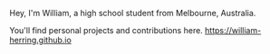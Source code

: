Hey, I'm William, a high school student from Melbourne, Australia. 

You'll find personal projects and contributions here.
https://william-herring.github.io
